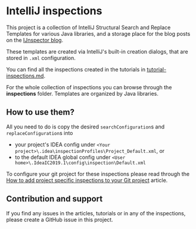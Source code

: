# IntelliJ inspections

This project is a collection of IntelliJ Structural Search and Replace Templates for various Java libraries,
and a storage place for the blog posts on the [IJnspector blog](https://ijnspector.wordpress.com).

These templates are created via IntelliJ's built-in creation dialogs, that are stored in `.xml` configuration.

You can find all the inspections created in the tutorials in [tutorial-inspections.md](tutorial/summary/tutorial-inspections.md).

For the whole collection of inspections you can browse through the **inspections** folder. Templates are organized by Java libraries.

## How to use them?

All you need to do is copy the desired `searchConfiguration`s and `replaceConfiguration`s into
* your project's IDEA config under `<Your project>\.idea\inspectionProfiles\Project_Default.xml`, or
* to the default IDEA global config under `<User home>\.IdeaIC2019.1\config\inspection\Default.xml`

To configure your git project for these inspections please read through the [How to add project specific inspections to your Git project](https://ijnspector.wordpress.com/2018/11/21/how-to-add-project-specific-inspections-to-your-git-project/) article.

## Contribution and support

If you find any issues in the articles, tutorials or in any of the inspections, please create a GitHub issue in this project.
